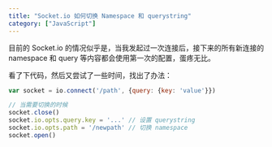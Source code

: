 ```yaml
---
title: "Socket.io 如何切换 Namespace 和 querystring"
category: ["JavaScript"]
---
```


目前的 Socket.io 的情况似乎是，当我发起过一次连接后，接下来的所有新连接的 namespace 和 query 等内容都会使用第一次的配置，蛋疼无比。

看了下代码，然后又尝试了一些时间，找出了办法：

```javascript
var socket = io.connect('/path', {query: {key: 'value'}})

// 当需要切换的时候
socket.close()
socket.io.opts.query.key = '...' // 设置 querystring
socket.io.opts.path = '/newpath' // 切换 namespace
socket.open()
```

